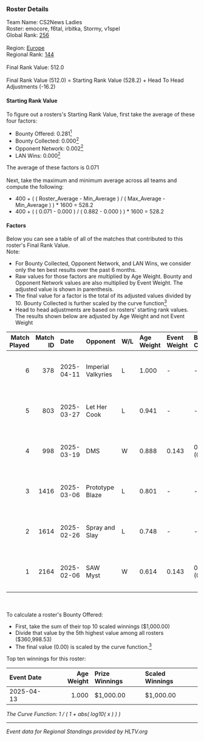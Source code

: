 ### Roster Details<br />
Team Name: CS2News Ladies<br />
Roster: emocore, f6tal, irbitka, Stormy, v1spel<br />
Global Rank: [256](../../standings_global_2025_05_05.md)<br />
<br />
Region: [Europe]( ../../standings_europe_2025_05_05.md)<br />
Regional Rank: [144]( ../../standings_europe_2025_05_05.md)<br />
<br />
Final Rank Value:  512.0<br />
<br />
Final Rank Value (512.0) = Starting Rank Value (528.2) + Head To Head Adjustments (-16.2)<br />

#### Starting Rank Value<br />
To figure out a rosters's Starting Rank Value, first take the average of these four factors:<br />
- Bounty Offered: 0.281[<sup>1</sup>](#table2)
- Bounty Collected: 0.000[<sup>2</sup>](#table1)
- Opponent Network: 0.002[<sup>2</sup>](#table1)
- LAN Wins: 0.000[<sup>2</sup>](#table1)

The average of these factors is 0.071<br />
<br />
Next, take the maximum and minimum average across all teams and compute the following:<br />
- 400 + ( ( Roster_Average - Min_Average ) / ( Max_Average - Min_Average ) ) * 1600 = 528.2
- 400 + ( ( 0.071 - 0.000 ) / ( 0.882 - 0.000 ) ) * 1600 = 528.2


#### Factors<br />
Below you can see a table of all of the matches that contributed to this roster's Final Rank Value.<br />
Note:<br />

- For Bounty Collected, Opponent Network, and LAN Wins, we consider only the ten best results over the past 6 months.
- Raw values for those factors are multiplied by Age Weight. Bounty and Opponent Network values are also multiplied by Event Weight. The adjusted value is shown in parenthesis.
- The final value for a factor is the total of its adjusted values divided by 10. Bounty Collected is further scaled by the curve function[<sup>3</sup>](#curveFunction)
- Head to head adjustments are based on rosters' starting rank values. The results shown below are adjusted by Age Weight and not Event Weight
<span id="table1"></span><br />


| Match Played | Match ID | Date       | Opponent           | W/L | Age Weight | Event Weight | Bounty Collected | Opponent Network | LAN Wins  | H2H Adj. | Roster                                  |
| -: | -: | :- | :- | :- | :- | :- | :- | :- | :- | -: | :- |
|            6 |      378 | 2025-04-11 | Imperial Valkyries | L   | 1.000      | -            | -                | -                | -         |    -7.03 | emocore, f6tal, irbitka, Stormy, v1spel |
|            5 |      803 | 2025-03-27 | Let Her Cook       | L   | 0.941      | -            | -                | -                | -         |   -12.04 | emocore, f6tal, irbitka, Stormy, v1spel |
|            4 |      998 | 2025-03-19 | DMS                | W   | 0.888      | 0.143        | 0.000 (0.000)    | 0.135 (0.017)    | 0 (0.000) |    14.11 | emocore, f6tal, irbitka, Stormy, v1spel |
|            3 |     1416 | 2025-03-06 | Prototype Blaze    | L   | 0.801      | -            | -                | -                | -         |    -8.60 | emocore, irbitka, Margo, Stormy, v1spel |
|            2 |     1614 | 2025-02-26 | Spray and Slay     | L   | 0.748      | -            | -                | -                | -         |    -8.89 | emocore, irbitka, Margo, Stormy, v1spel |
|            1 |     2164 | 2025-02-06 | SAW Myst           | W   | 0.614      | 0.143        | 0.000 (0.000)    | 0.000 (0.000)    | 0 (0.000) |     6.25 | emocore, irbitka, Margo, Stormy, v1spel |

<br />
<span id="table2"></span><br />
To calculate a roster's Bounty Offered:<br />

- First, take the sum of their top 10 scaled winnings ($1,000.00)
- Divide that value by the 5th highest value among all rosters ($360,998.53)
- The final value (0.00) is scaled by the curve function.[<sup>3</sup>](#curveFunction)

Top ten winnings for this roster:<br />

| Event Date | Age Weight | Prize Winnings | Scaled Winnings |
| :- | -: | :- | :- |
| 2025-04-13 |      1.000 | $1,000.00      | $1,000.00       |


<span id="curveFunction"></span>_The Curve Function: 1 / ( 1 + abs( log10( x ) ) )_<br />

---
_Event data for Regional Standings provided by HLTV.org_<br />
